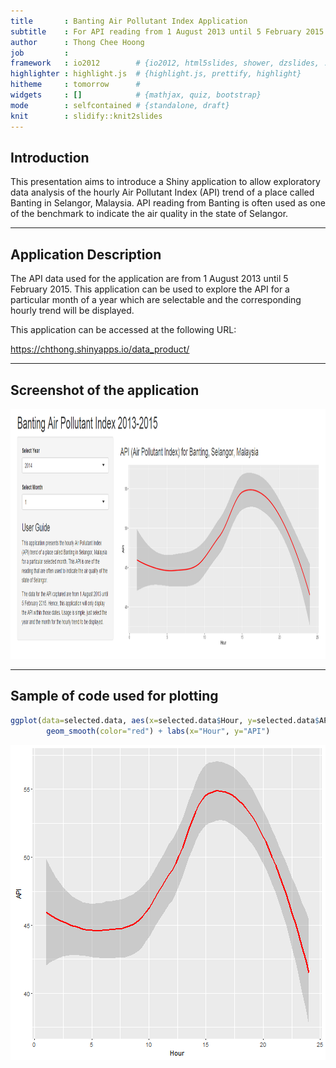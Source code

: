 ```yaml
---
title       : Banting Air Pollutant Index Application
subtitle    : For API reading from 1 August 2013 until 5 February 2015
author      : Thong Chee Hoong
job         : 
framework   : io2012        # {io2012, html5slides, shower, dzslides, ...}
highlighter : highlight.js  # {highlight.js, prettify, highlight}
hitheme     : tomorrow      # 
widgets     : []            # {mathjax, quiz, bootstrap}
mode        : selfcontained # {standalone, draft}
knit        : slidify::knit2slides
---
```


## Introduction

This presentation aims to introduce a Shiny application to allow exploratory data analysis of the hourly Air Pollutant Index (API) trend of a place called Banting in Selangor, Malaysia. API reading from Banting is often used as one of the benchmark to indicate the air quality in the state of Selangor.

---

## Application Description

The API data used for the application are from 1 August 2013 until 5 February 2015. This application can be used to explore the API for a particular month of a year which are selectable and the corresponding hourly trend will be displayed.

This application can be accessed at the following URL:

https://chthong.shinyapps.io/data_product/

---

## Screenshot of the application

<div style='text-align: center;'>
    <img height='400' src='screenshot.png' />
</div>

---

## Sample of code used for plotting




```r
ggplot(data=selected.data, aes(x=selected.data$Hour, y=selected.data$API)) +
        geom_smooth(color="red") + labs(x="Hour", y="API")
```

![plot of chunk unnamed-chunk-2](assets/fig/unnamed-chunk-2-1.png)
